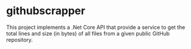 # githubscrapper

This project implements a .Net Core API that provide a service to get the total lines and size (in bytes) of all files from a given public GitHub repository.
